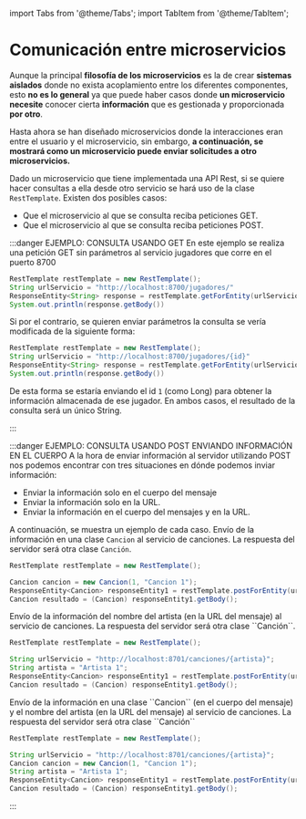 import Tabs from '@theme/Tabs';
import TabItem from '@theme/TabItem';

# Comunicación entre microservicios

Aunque la principal **filosofía de los microservicios** es la de crear **sistemas aislados** donde no exista acoplamiento entre los diferentes componentes, esto **no es lo general** ya que puede haber casos donde **un microservicio necesite** conocer cierta **información** que es gestionada y proporcionada **por otro**.

Hasta ahora se han diseñado microservicios donde la interacciones eran entre el usuario y el microservicio, sin embargo, **a continuación, se mostrará como un microservicio puede enviar solicitudes a otro microservicios.**

Dado un microservicio que tiene implementada una API Rest, si se quiere hacer consultas a ella desde otro servicio se hará uso de la clase ``RestTemplate``. Existen dos posibles casos:

* Que el microservicio al que se consulta reciba peticiones GET.
* Que el microservicio al que se consulta reciba peticiones POST.

:::danger EJEMPLO: CONSULTA USANDO GET
En este ejemplo se realiza una petición GET sin parámetros al servicio jugadores que corre en el puerto 8700
```java
RestTemplate restTemplate = new RestTemplate();
String urlServicio = "http://localhost:8700/jugadores/"
ResponseEntity<String> response = restTemplate.getForEntity(urlServicio, String.class);
System.out.println(response.getBody())
```
Si por el contrario, se quieren enviar parámetros la consulta se vería modificada de la siguiente forma:
```java	
RestTemplate restTemplate = new RestTemplate();
String urlServicio = "http://localhost:8700/jugadores/{id}"
ResponseEntity<String> response = restTemplate.getForEntity(urlServicio, String.class, 1L);
System.out.println(response.getBody())
```

De esta forma se estaría enviando el id ``1`` (como Long) para obtener la información almacenada de ese jugador. En ambos casos, el resultado de la consulta será un único String.

:::

:::danger EJEMPLO: CONSULTA USANDO POST ENVIANDO INFORMACIÓN EN EL CUERPO
A la hora de enviar información al servidor utilizando POST nos podemos encontrar con tres situaciones en dónde podemos inviar información:

* Enviar la información solo en el cuerpo del mensaje
* Enviar la información solo en la URL.
* Enviar la información en el cuerpo del mensajes y en la URL.
  
A continuación, se muestra un ejemplo de cada caso.
<Tabs>
<TabItem value="1" label="Información solo en el cuerpo" default>
Envío de la información en una clase ``Cancion`` al servicio de canciones. La respuesta del servidor será otra clase ``Canción``.

```java
RestTemplate restTemplate = new RestTemplate();

Cancion cancion = new Cancion(1, "Cancion 1");
ResponseEntity<Cancion> responseEntity1 = restTemplate.postForEntity(urlServicio, cancion, Cancion.class);
Cancion resultado = (Cancion) responseEntity1.getBody();
```
</TabItem>
<TabItem value="2" label="Información solo URL">
Envío de la información del nombre del artista (en la URL del mensaje) al servicio de canciones. La respuesta del servidor será otra clase ``Canción``.


```java	
RestTemplate restTemplate = new RestTemplate();

String urlServicio = "http://localhost:8701/canciones/{artista}";
String artista = "Artista 1";
ResponseEntity<Cancion> responseEntity1 = restTemplate.postForEntity(urlServicio, null, Cancion.class, artista);
Cancion resultado = (Cancion) responseEntity1.getBody();
```
</TabItem>
<TabItem value="3" label="Información cuerpo y URL">
Envío de la información en una clase ``Cancion`` (en el cuerpo del mensaje) y el nombre del artista (en la URL del mensaje) al servicio de canciones. La respuesta del servidor será otra clase ``Canción``

```java	
RestTemplate restTemplate = new RestTemplate();

String urlServicio = "http://localhost:8701/canciones/{artista}";
Cancion cancion = new Cancion(1, "Cancion 1");
String artista = "Artista 1";
ResponseEntity<Cancion> responseEntity1 = restTemplate.postForEntity(urlServicio, cancion, Cancion.class, artista);
Cancion resultado = (Cancion) responseEntity1.getBody();
```
</TabItem>
</Tabs>

:::